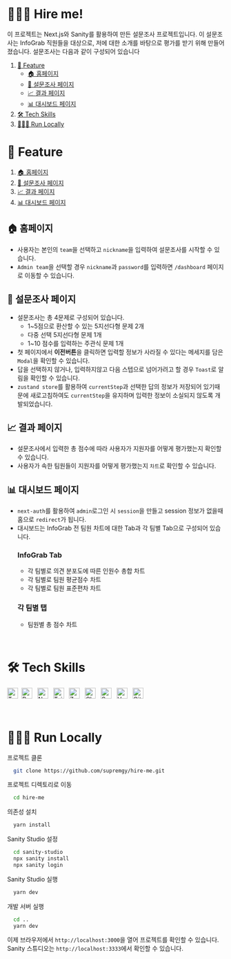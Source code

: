 # 🙋🏻‍♂️ Hire me!

이 프로젝트는 Next.js와 Sanity를 활용하여 만든 설문조사 프로젝트입니다. 이 설문조사는 InfoGrab 직원들을 대상으로, 저에 대한 소개를 바탕으로 평가를 받기 위해 만들어졌습니다. 설문조사는 다음과 같이 구성되어 있습니다

1. [🌟 Feature](#-feature)
   - [🏠 홈페이지](#-홈페이지)
   - [📝 설문조사 페이지](#-설문조사-페이지)
   - [📈 결과 페이지](#-결과-페이지)
   - [📊 대시보드 페이지](#-대시보드-페이지)
2. [🛠️ Tech Skills](#️-tech-skills)
3. [🏃🏻‍♂️ Run Locally](#️-run-locally)
   </br>

# 🌟 Feature

1. [🏠 홈페이지](#-홈페이지)
1. [📝 설문조사 페이지](#-설문조사-페이지)
1. [📈 결과 페이지](#-결과-페이지)
1. [📊 대시보드 페이지](#-대시보드-페이지)
   </br>

## 🏠 홈페이지

- 사용자는 본인의 `team`을 선택하고 `nickname`을 입력하여 설문조사를 시작할 수 있습니다.
- `Admin team`을 선택할 경우 `nickname`과 `password`를 입력하면 `/dashboard` 페이지로 이동할 수 있습니다.

## 📝 설문조사 페이지

- 설문조사는 총 4문제로 구성되어 있습니다.
  - 1~5점으로 환산할 수 있는 5지선다형 문제 2개
  - 다중 선택 5지선다형 문제 1개
  - 1~10 점수를 입력하는 주관식 문제 1개
- 첫 페이지에서 <b>이전버튼</b>을 클릭하면 입력할 정보가 사라질 수 있다는 메세지를 담은 `Modal`을 확인할 수 있습니다.
- 답을 선택하지 않거나, 입력하지않고 다음 스텝으로 넘어가려고 할 경우 `Toast`로 알림을 확인할 수 있습니다.
- `zustand store`를 활용하여 `currentStep`과 선택한 답의 정보가 저장되어 있기때문에 새로고침하여도 `currentStep`을 유지하며 입력한 정보이 소실되지 않도록 개발되었습니다.

## 📈 결과 페이지

- 설문조사에서 입력한 총 점수에 따라 사용자가 지원자를 어떻게 평가했는지 확인할 수 있습니다.
- 사용자가 속한 팀원들이 지원자를 어떻게 평가했는지 `차트`로 확인할 수 있습니다.

## 📊 대시보드 페이지

- `next-auth`를 활용하여 `admin`로그인 시 `session`을 만들고 session 정보가 없을때 홈으로 `redirect`가 됩니다.
- 대시보드는 InfoGrab 전 팀원 차트에 대한 Tab과 각 팀별 Tab으로 구성되어 있습니다.
  ### <b>InfoGrab Tab</b>
  - 각 팀별로 의견 분포도에 따른 인원수 총합 차트
  - 각 팀별로 팀원 평균점수 차트
  - 각 팀별로 팀원 표준편차 차트
  ### <b>각 팀별 탭</b>
  - 팀원별 총 점수 차트

</br>

# 🛠️ Tech Skills

<img src="https://img.shields.io/badge/TypeScript-282C34?logo=typescript&logoColor=23007ACC" alt="Typescript logo" title="Typescript" height="25" />&nbsp;
<img src="https://img.shields.io/badge/React-282C34?logo=react&logoColor=23007ACC" alt="React logo" title="React" height="25" />
&nbsp;
<img src="https://img.shields.io/badge/Next-282C34?logo=next.js&logoColor=23007ACC" alt="Next logo" title="Next" height="25" />
&nbsp;
<img src="https://img.shields.io/badge/Tailwindcss-282C34?logo=tailwindcss&logoColor=23007ACC" alt="Tailwindcss logo" title="Tailwindcss" height="25" />
&nbsp;
<img src="https://img.shields.io/badge/Zustand-282C34.svg?logo=" alt="Zustand logo" title="Zustand" height="25" />
&nbsp;
<img src="https://img.shields.io/badge/ChartJS-282C34?logo=chartJS&logoColor=23007ACC" alt="ChartJS logo" title="ChartJS" height="25" />
&nbsp;
<img src="https://img.shields.io/badge/Sanity-282C34?logo=sanity&logoColor=23007ACC" alt="Sanity logo" title="Sanity" height="25" />
&nbsp;
<img src="https://img.shields.io/badge/Vercel-282C34?logo=vercel&logoColor=23007ACC" alt="Vercel logo" title="Vercel" height="25" />
&nbsp;
<img src="https://img.shields.io/badge/Github-282C34?logo=github&logoColor=23007ACC" alt="Github logo" title="Github" height="25" />
&nbsp;

<br>

# 🏃🏻‍♂️ Run Locally

프로젝트 클론

```bash
  git clone https://github.com/supremgy/hire-me.git
```

프로젝트 디렉토리로 이동

```bash
  cd hire-me
```

의존성 설치

```bash
  yarn install
```

Sanity Studio 설정

```bash
  cd sanity-studio
  npx sanity install
  npx sanity login
```

Sanity Studio 실행

```bash
  yarn dev
```

개발 서버 실행

```bash
  cd ..
  yarn dev
```

이제 브라우저에서 `http://localhost:3000`을 열어 프로젝트를 확인할 수 있습니다.<br>
Sanity 스튜디오는 `http://localhost:3333`에서 확인할 수 있습니다.
